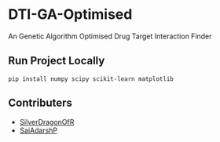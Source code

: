 # DTI-GA-Optimised
An Genetic Algorithm Optimised Drug Target Interaction Finder
## Run Project Locally
`pip install numpy scipy scikit-learn matplotlib`
## Contributers
- [SilverDragonOfR](https://github.com/SilverDragonOfR)
- [SaiAdarshP](https://github.com/SaiAdarshP)
